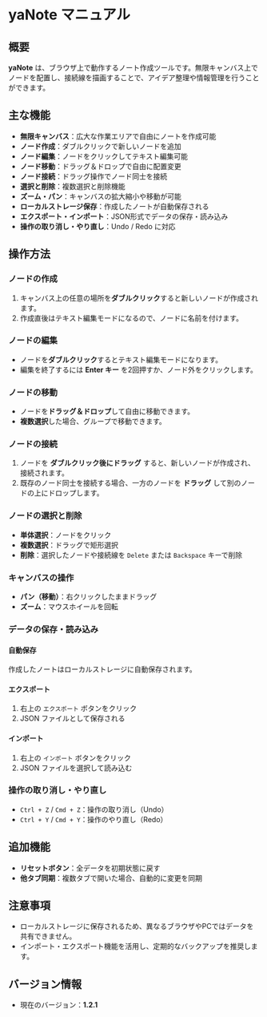 # yaNote マニュアル

## 概要
**yaNote** は、ブラウザ上で動作するノート作成ツールです。無限キャンバス上でノードを配置し、接続線を描画することで、アイデア整理や情報管理を行うことができます。

## 主な機能
- **無限キャンバス**：広大な作業エリアで自由にノートを作成可能
- **ノード作成**：ダブルクリックで新しいノードを追加
- **ノード編集**：ノードをクリックしてテキスト編集可能
- **ノード移動**：ドラッグ＆ドロップで自由に配置変更
- **ノード接続**：ドラッグ操作でノード同士を接続
- **選択と削除**：複数選択と削除機能
- **ズーム・パン**：キャンバスの拡大縮小や移動が可能
- **ローカルストレージ保存**：作成したノートが自動保存される
- **エクスポート・インポート**：JSON形式でデータの保存・読み込み
- **操作の取り消し・やり直し**：Undo / Redo に対応

## 操作方法
### ノードの作成
1. キャンバス上の任意の場所を**ダブルクリック**すると新しいノードが作成されます。
2. 作成直後はテキスト編集モードになるので、ノードに名前を付けます。

### ノードの編集
- ノードを**ダブルクリック**するとテキスト編集モードになります。
- 編集を終了するには **Enter キー** を2回押すか、ノード外をクリックします。

### ノードの移動
- ノードを**ドラッグ＆ドロップ**して自由に移動できます。
- **複数選択**した場合、グループで移動できます。

### ノードの接続
1. ノードを **ダブルクリック後にドラッグ** すると、新しいノードが作成され、接続されます。
2. 既存のノード同士を接続する場合、一方のノードを **ドラッグ** して別のノードの上にドロップします。

### ノードの選択と削除
- **単体選択**：ノードをクリック
- **複数選択**：ドラッグで矩形選択
- **削除**：選択したノードや接続線を `Delete` または `Backspace` キーで削除

### キャンバスの操作
- **パン（移動）**：右クリックしたままドラッグ
- **ズーム**：マウスホイールを回転

### データの保存・読み込み
#### 自動保存
作成したノートはローカルストレージに自動保存されます。

#### エクスポート
1. 右上の `エクスポート` ボタンをクリック
2. JSON ファイルとして保存される

#### インポート
1. 右上の `インポート` ボタンをクリック
2. JSON ファイルを選択して読み込む

### 操作の取り消し・やり直し
- `Ctrl + Z` / `Cmd + Z`：操作の取り消し（Undo）
- `Ctrl + Y` / `Cmd + Y`：操作のやり直し（Redo）

## 追加機能
- **リセットボタン**：全データを初期状態に戻す
- **他タブ同期**：複数タブで開いた場合、自動的に変更を同期

## 注意事項
- ローカルストレージに保存されるため、異なるブラウザやPCではデータを共有できません。
- インポート・エクスポート機能を活用し、定期的なバックアップを推奨します。

## バージョン情報
- 現在のバージョン：**1.2.1**
